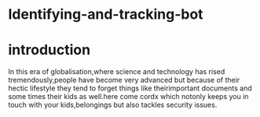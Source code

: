 # Identifying-and-tracking-bot
# introduction
In this era of globalisation,where science and technology has rised tremendously,people have become very advanced but because of their hectic lifestyle they tend to forget things like theirimportant documents and some times their kids as well.here come cordx which notonly keeps you in touch with your kids,belongings but also tackles security issues.
